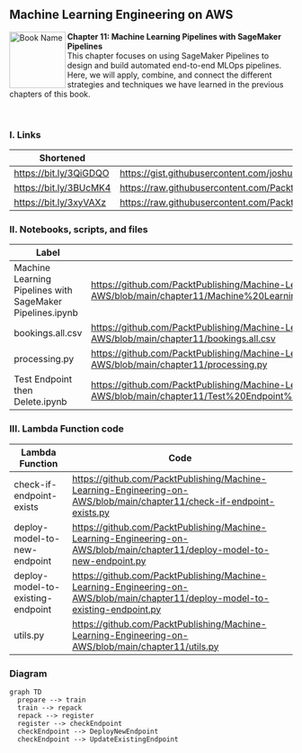 ## Machine Learning Engineering on AWS

<a href="https://www.packtpub.com/product/machine-learning-engineering-on-aws/9781803247595"><img src="https://static.packt-cdn.com/products/9781803247595/cover/smaller" alt="Book Name" height="100px" align="left"></a>

**Chapter 11: Machine Learning Pipelines with SageMaker Pipelines** <br />
This chapter focuses on using SageMaker Pipelines to design and build automated end-to-end MLOps pipelines. Here, we will apply, combine, and connect the different strategies and techniques we have learned in the previous chapters of this book.

<br />

### I. Links

| Shortened              | Original                                                                                                                                   |
|------------------------|--------------------------------------------------------------------------------------------------------------------------------------------|
| https://bit.ly/3QiGDQO | https://gist.githubusercontent.com/joshualat/7e7446e349c5c74166d237f57d5cb6c8/raw/8b6ae660ffcbd0c8ccaad840463da514a02c39e5/processing.py   |
| https://bit.ly/3BUcMK4 | https://raw.githubusercontent.com/PacktPublishing/Machine-Learning-Engineering-on-AWS/main/chapter11/bookings.all.csv                      |
| https://bit.ly/3xyVAXz | https://raw.githubusercontent.com/PacktPublishing/Machine-Learning-Engineering-on-AWS/main/chapter11/Test%20Endpoint%20then%20Delete.ipynb |

### II. Notebooks, scripts, and files

| Label                           | Link                                                                                                                             |
|---------------------------------|----------------------------------------------------------------------------------------------------------------------------------|
| Machine Learning Pipelines with SageMaker Pipelines.ipynb      | https://github.com/PacktPublishing/Machine-Learning-Engineering-on-AWS/blob/main/chapter11/Machine%20Learning%20Pipelines%20with%20SageMaker%20Pipelines.ipynb                                                                          |
| bookings.all.csv                | https://github.com/PacktPublishing/Machine-Learning-Engineering-on-AWS/blob/main/chapter11/bookings.all.csv                      |
| processing.py                   | https://github.com/PacktPublishing/Machine-Learning-Engineering-on-AWS/blob/main/chapter11/processing.py                         |
| Test Endpoint then Delete.ipynb | https://github.com/PacktPublishing/Machine-Learning-Engineering-on-AWS/blob/main/chapter11/Test%20Endpoint%20then%20Delete.ipynb |

### III. Lambda Function code

| Lambda Function                   | Code                                                                                                                            |
|-----------------------------------|---------------------------------------------------------------------------------------------------------------------------------|
| check-if-endpoint-exists          | https://github.com/PacktPublishing/Machine-Learning-Engineering-on-AWS/blob/main/chapter11/check-if-endpoint-exists.py          |
| deploy-model-to-new-endpoint      | https://github.com/PacktPublishing/Machine-Learning-Engineering-on-AWS/blob/main/chapter11/deploy-model-to-new-endpoint.py      |
| deploy-model-to-existing-endpoint | https://github.com/PacktPublishing/Machine-Learning-Engineering-on-AWS/blob/main/chapter11/deploy-model-to-existing-endpoint.py |
| utils.py                          | https://github.com/PacktPublishing/Machine-Learning-Engineering-on-AWS/blob/main/chapter11/utils.py                             |

### Diagram

```mermaid
graph TD
  prepare --> train
  train --> repack
  repack --> register
  register --> checkEndpoint
  checkEndpoint --> DeployNewEndpoint
  checkEndpoint --> UpdateExistingEndpoint
```